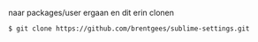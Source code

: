 naar packages/user ergaan en dit erin clonen
```
$ git clone https://github.com/brentgees/sublime-settings.git
```
